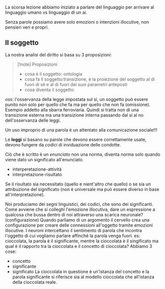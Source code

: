 La scorsa lezione abbiamo iniziato a parlare del linguaggio per arrivare al linguaggio umano vs linguaggio di un ai.

Senza parole possiamo avere solo emozioni o intenzioni illocutive, non pensieri veri e propri. 

## Il soggetto
La nostra analisi del diritto si basa su 3 proposizioni:
>[!note] Proposizioni
>- cosa è il soggetto: ontologia
>- cosa fa il soggetto:transizione, è la proiezione del soggetto al di fuori di sè e al di fuori dei suoi parametri anteposti
>- cosa diventa il soggetto:

*oss*: l'osservanza della legge impostata sul sì, un soggetto può essere punito non solo per quello che fa ma per quello che non fa (omissione). Esempio addetto alla sbarra ferroviaria. Quindi si tratta non di una transizione esterna ma una transizione interna passando dal sì al no dell'osservanza delle leggi.

Un uso improprio di una parola è un attentato alla comunicazione sociale!!!

Le **leggi** si basano su parole che devono essere correttamente usate, devono fungere da *codici* di inviduazione delle condotte.

Ciò che è scritto è un *enunciato* non una norma, diventa norma solo quando viene dato un significato all'enunciato.

- interperetazione-attività
- interpretazione-risultato

Se il risultato sia necessitato (quello e nient'altro che quello) o se sia un attribuzione del significato (non è universale ma può essere diverso in base all'interpretazione).

Noi produciamo dei segni linguistici, dei codici, che sono dei significanti.
Come avviene che si colleghi l'emozione illocutiva, dare un espressione a qualcosa che bussa dentro di noi attraverso una scarica neuronale?
(configurazione) Quando parliamo di un argomento il cervello crea una configurazione per creare delle connessioni all'oggetto tramite emozioni illocutive. I neuroni intercettano il sentimento di parola che incontra l'oggetto di cui vogliamo parlare affinché la parola venga fuori. es: cioccolata, la parola è il significante, mentre la cioccolata è il singificato ma qual è il rapporto tra la cioccolata e il concetto di cioccolata? Abbiamo 3 cose:
- concetto
- significante
- significato
La cioccolata in questione è un'istanza del concetto e la parola significante si riferisce sia al modello cioccolata che all'istanza della cioccolata reale.






